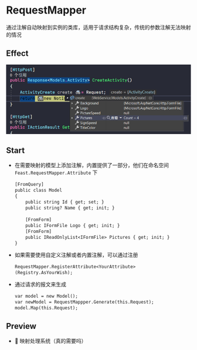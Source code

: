 # RequestMapper
通过注解自动映射到实例的类库，适用于请求结构复杂，传统的参数注解无法映射的情况

## Effect
![](./doc/Example.png)

## Start
+ 在需要映射的模型上添加注解，内置提供了一部分，他们在命名空间 `Feast.RequestMapper.Attribute` 下
    
    ```CSharp
    [FromQuery]
    public class Model 
    {
        public string Id { get; set; }
        public string? Name { get; init; }

        [FromForm]
        public IFormFile Logo { get; init; }
        [FromForm]
        public IReadOnlyList<IFormFile> Pictures { get; init; }
    }
    ```
+ 如果需要使用自定义注解或者内置注解，可以通过注册
  
    ```CSharp
    RequestMapper.RegisterAttribute<YourAttribute>(Registry.AsYourWish);
    ```
+ 通过请求的报文来生成

    ```CSharp
    var model = new Model();
    var newModel = RequestMappper.Generate(this.Request);
    model.Map(this.Request);
    ```

## Preview
+ :construction: 映射处理系统（真的需要吗）